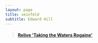 ```yaml
---
layout: page
title: seinfeld
subtitle: Edward Hill
---
```

<blockquote class="embedly-card" data-card-controls="0" data-card-key="f1631a41cb254ca5b035dc5747a5bd75"><h4><a href="https://www.relive.cc/view/1521467467?r=embed-site">Relive 'Taking the Waters Rogaine'</a></h4></blockquote>
